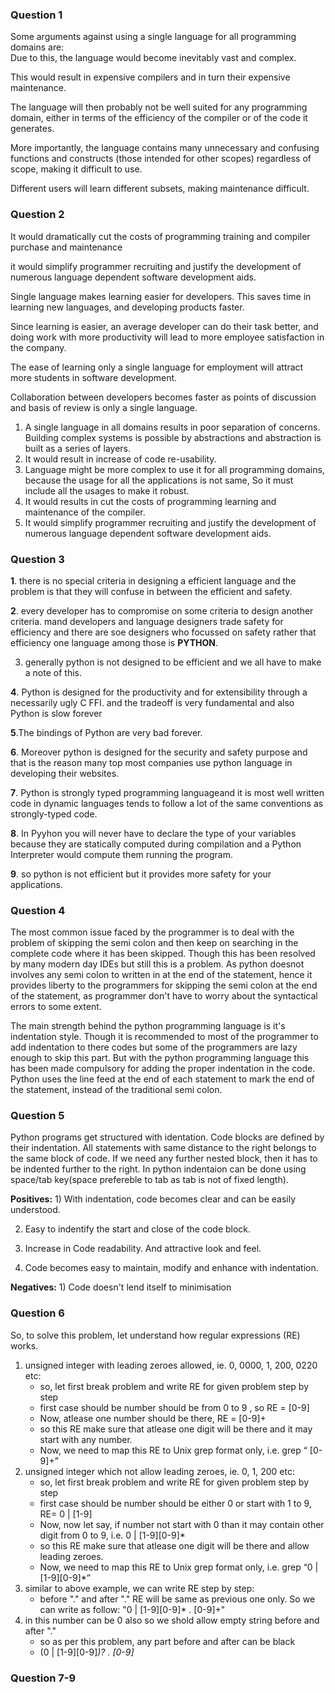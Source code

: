 ### Question 1
Some arguments against using a single language for all programming domains are:  
Due to this, the language would become inevitably vast and complex.

This would result in expensive compilers and in turn their expensive maintenance.

The language will then probably not be well suited for any programming domain, either in terms of the efficiency of the compiler or of the code it generates.

More importantly, the language contains many unnecessary and confusing functions and constructs (those intended for other scopes) regardless of scope, making it difficult to use.

Different users will learn different subsets, making maintenance difficult.

### Question 2
It would dramatically cut the costs of programming training and compiler purchase and maintenance

it would simplify programmer recruiting and justify the development of numerous language dependent software development aids.

Single language makes learning easier for developers. This saves time in learning new languages, and developing products faster.

Since learning is easier, an average developer can do their task better, and doing work with more productivity will lead to more employee satisfaction in the company.

The ease of learning only a single language for employment will attract more students in software development.

Collaboration between developers becomes faster as points of discussion and basis of review is only a single language.

1.  A single language in all domains results in poor separation of concerns. Building complex systems is possible by abstractions and abstraction is built as a series of layers.
2.  It would result in increase of code re-usability.
3.  Language might be more complex to use it for all programming domains, because the usage for all the applications is not same, So it must include all the usages to make it robust.
4.  It would results in cut the costs of programming learning and maintenance of the compiler.
5.  It would simplify programmer recruiting and justify the development of numerous language dependent software development aids.

### Question 3
**1**. there is no special criteria in designing a efficient language and the problem is that they will confuse in between the efficient and safety.

**2**. every developer has to compromise on some criteria to design another criteria. mand developers and language designers trade safety for efficiency and there are soe designers who focussed on safety rather that efficiency one language among those is **PYTHON**.

3. generally python is not designed to be efficient and we all have to make a note of this.

**4**. Python is designed for the productivity and for extensibility through a necessarily ugly C FFI. and the tradeoff is very fundamental and also Python is slow forever

**5**.The bindings of Python are very bad forever.

**6**. Moreover python is designed for the security and safety purpose and that is the reason many top most companies use python language in developing their websites.

**7**. Python is strongly typed programming languageand it is most well written code in dynamic languages tends to follow a lot of the same conventions as strongly-typed code.

**8**. In Pyyhon you will never have to declare the type of your variables because they are statically computed during compilation and a Python Interpreter would compute them running the program.

**9**. so python is not efficient but it provides more safety for your applications.

### Question 4
The most common issue faced by the programmer is to deal with the problem of skipping the semi colon and then keep on searching in the complete code where it has been skipped. Though this has been resolved by many modern day IDEs but still this is a problem. As python doesnot involves any semi colon to written in at the end of the statement, hence it provides liberty to the programmers for skipping the semi colon at the end of the statement, as programmer don't have to worry about the syntactical errors to some extent.

The main strength behind the python programming language is it's indentation style. Though it is recommended to most of the programmer to add indentation to there codes but some of the programmers are lazy enough to skip this part. But with the python programming language this has been made compulsory for adding the proper indentation in the code. Python uses the line feed at the end of each statement to mark the end of the statement, instead of the traditional semi colon.
### Question 5
Python programs get structured with identation. Code blocks are defined by their indentation. All statements with same distance to the right belongs to the same block of code. If we need any further nested block, then it has to be indented further to the right. In python indentaion can be done using space/tab key(space prefereble to tab as tab is not of fixed length).

**Positives:** 1) With indentation, code becomes clear and can be easily understood.

2) Easy to indentify the start and close of the code block.

3) Increase in Code readability. And attractive look and feel.

4) Code becomes easy to maintain, modify and enhance with indentation.

**Negatives:** 1) Code doesn't lend itself to minimisation
### Question 6
So, to solve this problem, let understand how regular expressions (RE) works.

1.  unsigned integer with leading zeroes allowed, ie. 0, 0000, 1, 200, 0220 etc:
    -   so, let first break problem and write RE for given problem step by step
    -   first case should be number should be from 0 to 9 , so RE = [0-9]
    -   Now, atlease one number should be there, RE = [0-9]+
    -   so this RE make sure that atlease one digit will be there and it may start with any number.
    -   Now, we need to map this RE to Unix grep format only, i.e. grep “ [0-9]+”
2.  unsigned integer which not allow leading zeroes, ie. 0, 1, 200 etc:
    -   so, let first break problem and write RE for given problem step by step
    -   first case should be number should be either 0 or start with 1 to 9, RE= 0 | [1-9]
    -   Now, now let say, if number not start with 0 than it may contain other digit from 0 to 9, i.e. 0 | [1-9][0-9]*
    -   so this RE make sure that atlease one digit will be there and allow leading zeroes.
    -   Now, we need to map this RE to Unix grep format only, i.e. grep “0 | [1-9][0-9]*”
3.  similar to above example, we can write RE step by step:
    -   before "." and after "." RE will be same as previous one only. So we can write as follow: "0 | [1-9][0-9]* . [0-9]+"
4.  in this number can be 0 also so we shold allow empty string before and after "."
    -   so as per this problem, any part before and after can be black
    -   (0 | [1-9][0-9]*)? . [0-9]*
### Question 7-9
```Python

```